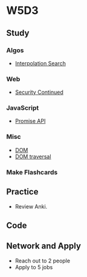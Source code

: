 # W5D3

## Study

### Algos

* [Interpolation Search](https://www.geeksforgeeks.org/interpolation-search/)

### Web

* [Security Continued](https://www.youtube.com/watch?v=zlTVcNxg38c)

### JavaScript

* [Promise API](https://javascript.info/promise-api)

### Misc

* [DOM](https://javascript.info/dom-nodes)
* [DOM traversal](https://javascript.info/dom-navigation)

### Make Flashcards

## Practice

* Review Anki.

## Code

## Network and Apply

* Reach out to 2 people
* Apply to 5 jobs
